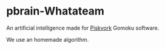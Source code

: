 # pbrain-Whatateam

An artificial intelligence made for [Piskvork](http://gomocup.org/piskvork/) Gomoku software.

We use an homemade algorithm.
